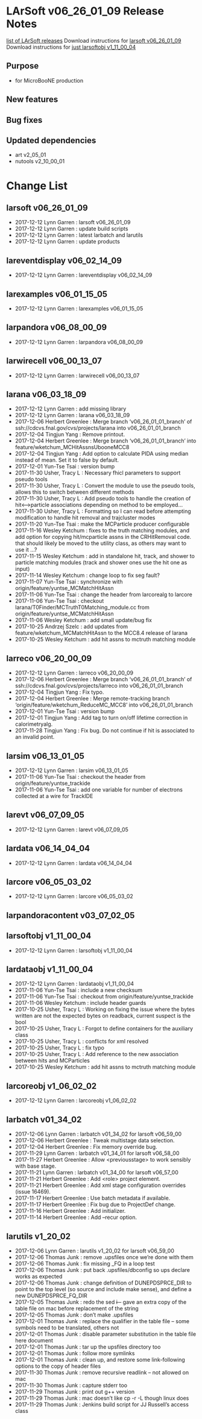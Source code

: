 LArSoft v06_26_01_09 Release Notes
=============================================================================

[list of LArSoft releases](LArSoft_release_list)
Download instructions for [larsoft v06_26_01_09](http://scisoft.fnal.gov/scisoft/bundles/larsoft/v06_26_01_09/larsoft-v06_26_01_09.html)
Download instructions for [just larsoftobj v1_11_00_04](http://scisoft.fnal.gov/scisoft/bundles/larsoftobj/v1_11_00_04/larsoftobj-v1_11_00_04.html)

Purpose
--------------------

-   for MicroBooNE production

New features
------------------------------

Bug fixes
------------------------

Updated dependencies
----------------------------------------------

-   art v2_05_01
-   nutools v2_10_00_01

Change List
============================

larsoft v06_26_01_09
-------------------------------------------------

-   2017-12-12 Lynn Garren : larsoft v06_26_01_09
-   2017-12-12 Lynn Garren : update build scripts
-   2017-12-12 Lynn Garren : latest larbatch and larutils
-   2017-12-12 Lynn Garren : update products

lareventdisplay v06_02_14_09
-----------------------------------------------------------------

-   2017-12-12 Lynn Garren : lareventdisplay v06_02_14_09

larexamples v06_01_15_05
---------------------------------------------------------

-   2017-12-12 Lynn Garren : larexamples v06_01_15_05

larpandora v06_08_00_09
-------------------------------------------------------

-   2017-12-12 Lynn Garren : larpandora v06_08_00_09

larwirecell v06_00_13_07
---------------------------------------------------------

-   2017-12-12 Lynn Garren : larwirecell v06_00_13_07

larana v06_03_18_09
-----------------------------------------------

-   2017-12-12 Lynn Garren : add missing library
-   2017-12-12 Lynn Garren : larana v06_03_18_09
-   2017-12-06 Herbert Greenlee : Merge branch ‘v06_26_01_01_branch’ of ssh://cdcvs.fnal.gov/cvs/projects/larana into v06_26_01_01_branch
-   2017-12-04 Tingjun Yang : Remove printout.
-   2017-12-04 Herbert Greenlee : Merge branch ‘v06_26_01_01_branch’ into feature/wketchum_MCHitAssnsUbooneMCC8
-   2017-12-04 Tingjun Yang : Add option to calculate PIDA using median instead of mean. Set it to false by default.
-   2017-12-01 Yun-Tse Tsai : version bump
-   2017-11-30 Usher, Tracy L : Necessary fhicl parameters to support pseudo tools
-   2017-11-30 Usher, Tracy L : Convert the module to use the pseudo tools, allows this to switch between different methods
-   2017-11-30 Usher, Tracy L : Add pseudo tools to handle the creation of hit\<–\>particle associations depending on method to be employed…
-   2017-11-30 Usher, Tracy L : Formatting so I can read before attempting modification to handle hit removal and trajcluster modes
-   2017-11-20 Yun-Tse Tsai : make the MCParticle producer configurable
-   2017-11-16 Wesley Ketchum : fixes to the truth matching modules, and add option for copying hit/mcparticle assns in the CRHitRemoval code. that should likely be moved to the utility class, as others may want to use it …?
-   2017-11-15 Wesley Ketchum : add in standalone hit, track, and shower to particle matching modules (track and shower ones use the hit one as input)
-   2017-11-14 Wesley Ketchum : change loop to fix seg fault?
-   2017-11-07 Yun-Tse Tsai : synchronize with origin/feature/yuntse_MCMatchHitAssn
-   2017-11-06 Yun-Tse Tsai : change the header from larcorealg to larcore
-   2017-11-06 Yun-Tse Tsai : checkout larana/T0Finder/MCTruthT0Matching_module.cc from origin/feature/yuntse_MCMatchHitAssn
-   2017-11-06 Wesley Ketchum : add small update/bug fix
-   2017-10-25 Andrzej Szelc : add updates from feature/wketchum_MCMatchHitAssn to the MCC8.4 release of larana
-   2017-10-25 Wesley Ketchum : add hit assns to mctruth matching module

larreco v06_20_00_09
-------------------------------------------------

-   2017-12-12 Lynn Garren : larreco v06_20_00_09
-   2017-12-06 Herbert Greenlee : Merge branch ‘v06_26_01_01_branch’ of ssh://cdcvs.fnal.gov/cvs/projects/larreco into v06_26_01_01_branch
-   2017-12-04 Tingjun Yang : Fix typo.
-   2017-12-04 Herbert Greenlee : Merge remote-tracking branch ‘origin/feature/wketchum_ReduceMC_MCC8’ into v06_26_01_01_branch
-   2017-12-01 Yun-Tse Tsai : version bump
-   2017-12-01 Tingjun Yang : Add tag to turn on/off lifetime correction in calorimetryalg.
-   2017-11-28 Tingjun Yang : Fix bug. Do not continue if hit is associated to an invalid point.

larsim v06_13_01_05
-----------------------------------------------

-   2017-12-12 Lynn Garren : larsim v06_13_01_05
-   2017-11-06 Yun-Tse Tsai : checkout the header from origin/feature/yuntse_trackide
-   2017-11-06 Yun-Tse Tsai : add one variable for number of electrons collected at a wire for TrackIDE

larevt v06_07_09_05
-----------------------------------------------

-   2017-12-12 Lynn Garren : larevt v06_07_09_05

lardata v06_14_04_04
-------------------------------------------------

-   2017-12-12 Lynn Garren : lardata v06_14_04_04

larcore v06_05_03_02
-------------------------------------------------

-   2017-12-12 Lynn Garren : larcore v06_05_03_02

larpandoracontent v03_07_02_05
---------------------------------------------------------------------

larsoftobj v1_11_00_04
-----------------------------------------------------

-   2017-12-12 Lynn Garren : larsoftobj v1_11_00_04

lardataobj v1_11_00_04
-----------------------------------------------------

-   2017-12-12 Lynn Garren : lardataobj v1_11_00_04
-   2017-11-06 Yun-Tse Tsai : include a new checksum
-   2017-11-06 Yun-Tse Tsai : checkout from origin/feature/yuntse_trackide
-   2017-11-06 Wesley Ketchum : include header guards
-   2017-10-25 Usher, Tracy L : Working on fixing the issue where the bytes written are not the expected bytes on readback, current suspect is the bool
-   2017-10-25 Usher, Tracy L : Forgot to define containers for the auxiliary class
-   2017-10-25 Usher, Tracy L : conflicts for xml resolved
-   2017-10-25 Usher, Tracy L : fix typo
-   2017-10-25 Usher, Tracy L : Add reference to the new association between hits and MCParticles
-   2017-10-25 Wesley Ketchum : add hit assns to mctruth matching module

larcoreobj v1_06_02_02
-----------------------------------------------------

-   2017-12-12 Lynn Garren : larcoreobj v1_06_02_02

larbatch v01_34_02
--------------------------------------------

-   2017-12-06 Lynn Garren : larbatch v01_34_02 for larsoft v06_59_00
-   2017-12-06 Herbert Greenlee : Tweak multistage data selection.
-   2017-12-04 Herbert Greenlee : Fix memory override bug.
-   2017-11-29 Lynn Garren : larbatch v01_34_01 for larsoft v06_58_00
-   2017-11-27 Herbert Greenlee : Allow \<previousstage\> to work sensibly with base stage.
-   2017-11-21 Lynn Garren : larbatch v01_34_00 for larsoft v06_57_00
-   2017-11-21 Herbert Greenlee : Add \<role\> project element.
-   2017-11-21 Herbert Greenlee : Add xml stage configuration overrides (issue 16469).
-   2017-11-17 Herbert Greenlee : Use batch metadata if available.
-   2017-11-17 Herbert Greenlee : Fix bug due to ProjectDef change.
-   2017-11-16 Herbert Greenlee : Add initializer.
-   2017-11-14 Herbert Greenlee : Add –recur option.

larutils v1_20_02
------------------------------------------

-   2017-12-06 Lynn Garren : larutils v1_20_02 for larsoft v06_59_00
-   2017-12-06 Thomas Junk : remove .upsfiles once we’re done with them
-   2017-12-06 Thomas Junk : fix missing _FQ in a loop test
-   2017-12-06 Thomas Junk : put back .upsfiles/dbconfig so ups declare works as expected
-   2017-12-06 Thomas Junk : change definition of DUNEPDSPRCE_DIR to point to the top level (so source and include make sense), and define a new DUNEPDSPRCE_FQ_DIR
-   2017-12-05 Thomas Junk : redo the sed ~~i -~~ gave an extra copy of the table file on mac before replacement of the string
-   2017-12-05 Thomas Junk : don’t make .upsfiles
-   2017-12-01 Thomas Junk : replace the qualifier in the table file – some symbols need to be translated, others not
-   2017-12-01 Thomas Junk : disable parameter substitution in the table file here document
-   2017-12-01 Thomas Junk : tar up the upsfiles directory too
-   2017-12-01 Thomas Junk : follow more symlinks
-   2017-12-01 Thomas Junk : clean up, and restore some link-following options to the copy of header files
-   2017-11-30 Thomas Junk : remove recursive readlink – not allowed on mac
-   2017-11-30 Thomas Junk : capture stderr too
-   2017-11-29 Thomas Junk : print out g++ version
-   2017-11-29 Thomas Junk : mac doesn’t like cp -r -L though linux does
-   2017-11-29 Thomas Junk : Jenkins build script for JJ Russell’s access class

